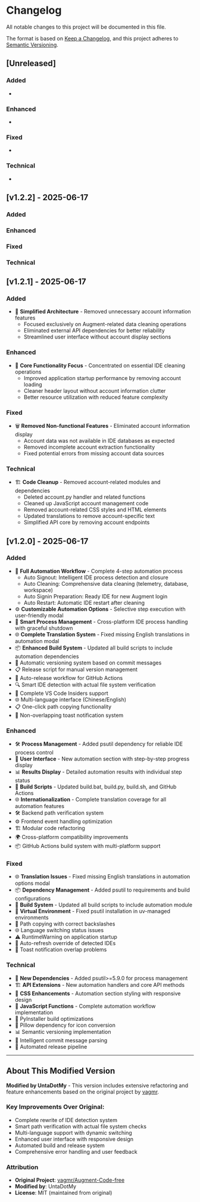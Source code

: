 # Changelog

All notable changes to this project will be documented in this file.

The format is based on [Keep a Changelog](https://keepachangelog.com/en/1.0.0/),
and this project adheres to [Semantic Versioning](https://semver.org/spec/v2.0.0.html).

## [Unreleased]

### Added
- 

### Enhanced
- 

### Fixed
- 

### Technical
- 

## [v1.2.2] - 2025-06-17

### Added

### Enhanced

### Fixed

### Technical
## [v1.2.1] - 2025-06-17

### Added
- 🧹 **Simplified Architecture** - Removed unnecessary account information features
  - Focused exclusively on Augment-related data cleaning operations
  - Eliminated external API dependencies for better reliability
  - Streamlined user interface without account display sections

### Enhanced
- 🎯 **Core Functionality Focus** - Concentrated on essential IDE cleaning operations
  - Improved application startup performance by removing account loading
  - Cleaner header layout without account information clutter
  - Better resource utilization with reduced feature complexity

### Fixed
- 🗑️ **Removed Non-functional Features** - Eliminated account information display
  - Account data was not available in IDE databases as expected
  - Removed incomplete account extraction functionality
  - Fixed potential errors from missing account data sources

### Technical
- 🏗️ **Code Cleanup** - Removed account-related modules and dependencies
  - Deleted account.py handler and related functions
  - Cleaned up JavaScript account management code
  - Removed account-related CSS styles and HTML elements
  - Updated translations to remove account-specific text
  - Simplified API core by removing account endpoints

## [v1.2.0] - 2025-06-17

### Added
- 🤖 **Full Automation Workflow** - Complete 4-step automation process
  - Auto Signout: Intelligent IDE process detection and closure
  - Auto Cleaning: Comprehensive data cleaning (telemetry, database, workspace)
  - Auto Signin Preparation: Ready IDE for new Augment login
  - Auto Restart: Automatic IDE restart after cleaning
- ⚙️ **Customizable Automation Options** - Selective step execution with user-friendly modal
- 🔄 **Smart Process Management** - Cross-platform IDE process handling with graceful shutdown
- 🌐 **Complete Translation System** - Fixed missing English translations in automation modal
- 📦 **Enhanced Build System** - Updated all build scripts to include automation dependencies
- 🤖 Automatic versioning system based on commit messages
- 📋 Release script for manual version management
- 🚀 Auto-release workflow for GitHub Actions
- 🔍 Smart IDE detection with actual file system verification
- 💙 Complete VS Code Insiders support
- 🌐 Multi-language interface (Chinese/English)
- 📋 One-click path copying functionality
- 🎯 Non-overlapping toast notification system

### Enhanced
- 🛠️ **Process Management** - Added psutil dependency for reliable IDE process control
- 🎨 **User Interface** - New automation section with step-by-step progress display
- 📊 **Results Display** - Detailed automation results with individual step status
- 🔧 **Build Scripts** - Updated build.bat, build.py, build.sh, and GitHub Actions
- 🌐 **Internationalization** - Complete translation coverage for all automation features
- 🛠️ Backend path verification system
- ⚙️ Frontend event handling optimization
- 🏗️ Modular code refactoring
- 🌍 Cross-platform compatibility improvements
- 📦 GitHub Actions build system with multi-platform support

### Fixed
- 🌐 **Translation Issues** - Fixed missing English translations in automation options modal
- 📦 **Dependency Management** - Added psutil to requirements and build configurations
- 🔧 **Build System** - Updated all build scripts to include automation module
- 🎯 **Virtual Environment** - Fixed psutil installation in uv-managed environments
- 🔧 Path copying with correct backslashes
- 🌐 Language switching status issues
- ⚠️ RuntimeWarning on application startup
- 🔄 Auto-refresh override of detected IDEs
- 🎨 Toast notification overlap problems

### Technical
- 🔧 **New Dependencies** - Added psutil>=5.9.0 for process management
- 🏗️ **API Extensions** - New automation handlers and core API methods
- 🎨 **CSS Enhancements** - Automation section styling with responsive design
- 📱 **JavaScript Functions** - Complete automation workflow implementation
- 🔧 PyInstaller build optimizations
- 🎯 Pillow dependency for icon conversion
- 📊 Semantic versioning implementation
- 🤖 Intelligent commit message parsing
- 🚀 Automated release pipeline
---

## About This Modified Version

**Modified by UntaDotMy** - This version includes extensive refactoring and feature enhancements based on the original project by [vagmr](https://github.com/vagmr/Augment-Code-free).

### Key Improvements Over Original:
- Complete rewrite of IDE detection system
- Smart path verification with actual file system checks
- Multi-language support with dynamic switching
- Enhanced user interface with responsive design
- Automated build and release system
- Comprehensive error handling and user feedback

### Attribution
- **Original Project**: [vagmr/Augment-Code-free](https://github.com/vagmr/Augment-Code-free)
- **Modified by**: UntaDotMy
- **License**: MIT (maintained from original)
